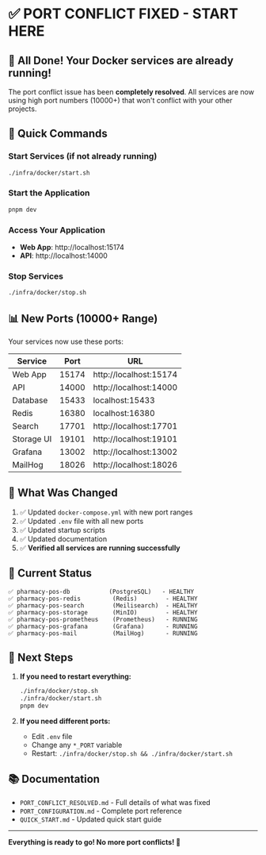 # ✅ PORT CONFLICT FIXED - START HERE

## 🎉 All Done! Your Docker services are already running!

The port conflict issue has been **completely resolved**. All services are now using high port numbers (10000+) that won't conflict with your other projects.

## 🚀 Quick Commands

### Start Services (if not already running)

```bash
./infra/docker/start.sh
```

### Start the Application

```bash
pnpm dev
```

### Access Your Application

- **Web App**: http://localhost:15174
- **API**: http://localhost:14000

### Stop Services

```bash
./infra/docker/stop.sh
```

## 📊 New Ports (10000+ Range)

Your services now use these ports:

| Service    | Port  | URL                    |
| ---------- | ----- | ---------------------- |
| Web App    | 15174 | http://localhost:15174 |
| API        | 14000 | http://localhost:14000 |
| Database   | 15433 | localhost:15433        |
| Redis      | 16380 | localhost:16380        |
| Search     | 17701 | http://localhost:17701 |
| Storage UI | 19101 | http://localhost:19101 |
| Grafana    | 13002 | http://localhost:13002 |
| MailHog    | 18026 | http://localhost:18026 |

## 🔧 What Was Changed

1. ✅ Updated `docker-compose.yml` with new port ranges
2. ✅ Updated `.env` file with all new ports
3. ✅ Updated startup scripts
4. ✅ Updated documentation
5. ✅ **Verified all services are running successfully**

## 📝 Current Status

```
✅ pharmacy-pos-db           (PostgreSQL)   - HEALTHY
✅ pharmacy-pos-redis         (Redis)        - HEALTHY
✅ pharmacy-pos-search        (Meilisearch)  - HEALTHY
✅ pharmacy-pos-storage       (MinIO)        - HEALTHY
✅ pharmacy-pos-prometheus    (Prometheus)   - RUNNING
✅ pharmacy-pos-grafana       (Grafana)      - RUNNING
✅ pharmacy-pos-mail          (MailHog)      - RUNNING
```

## 🎯 Next Steps

1. **If you need to restart everything:**

   ```bash
   ./infra/docker/stop.sh
   ./infra/docker/start.sh
   pnpm dev
   ```

2. **If you need different ports:**
   - Edit `.env` file
   - Change any `*_PORT` variable
   - Restart: `./infra/docker/stop.sh && ./infra/docker/start.sh`

## 📚 Documentation

- `PORT_CONFLICT_RESOLVED.md` - Full details of what was fixed
- `PORT_CONFIGURATION.md` - Complete port reference
- `QUICK_START.md` - Updated quick start guide

---

**Everything is ready to go! No more port conflicts! 🎉**
